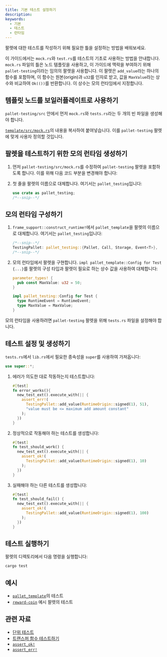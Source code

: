```yaml
---
title: 기본 테스트 설정하기
description:
keywords:
  - 기본
  - 테스트
  - 런타임
---
```


팔렛에 대한 테스트를 작성하기 위해 필요한 틀을 설정하는 방법을 배워보세요.

이 가이드에서는 `mock.rs`와 `test.rs`를 테스트의 기초로 사용하는 방법을 안내합니다.
`mock.rs` 파일의 틀은 노드 템플릿을 사용하고, 이 가이드에 맥락을 부여하기 위해 `pallet-testing`이라는 임의의 팔렛을 사용합니다.
이 팔렛은 `add_value`라는 하나의 함수를 포함하며, 이 함수는 원본(origin)과 `u32`를 인자로 받고, 값을 `MaxValue`라는 상수와 비교하여 `Ok(())`를 반환합니다. 이 상수는 모의 런타임에서 지정합니다.

## 템플릿 노드를 보일러플레이트로 사용하기

`pallet-testing/src` 안에서 먼저 `mock.rs`와 `tests.rs`라는 두 개의 빈 파일을 생성해야 합니다.

[`template/src/mock.rs`](https://github.com/substrate-developer-hub/substrate-node-template/blob/main/pallets/template/src/mock.rs)의 내용을 복사하여 붙여넣습니다.
이를 `pallet-testing` 팔렛에 맞게 사용자 정의할 것입니다.

## 팔렛을 테스트하기 위한 모의 런타임 생성하기

1. 먼저 `pallet-testing/src/mock.rs`를 수정하여 `pallet-testing` 팔렛을 포함하도록 합니다. 이를 위해 다음 코드 부분을 변경해야 합니다:

2. 첫 줄을 팔렛의 이름으로 대체합니다. 여기서는 `pallet_testing`입니다:

   ```rust
   use crate as pallet_testing;
   /*--snip--*/
   ```

## 모의 런타임 구성하기

1. `frame_support::construct_runtime!`에서 `pallet_template`을 팔렛의 이름으로 대체합니다. 여기서는 `pallet_testing`입니다:

   ```rust
   /*--snip--*/
   TestingPallet: pallet_testing::{Pallet, Call, Storage, Event<T>},
   /*--snip--*/
   ```

2. 모의 런타임에서 팔렛을 구현합니다. `impl pallet_template::Config for Test {...}`를 팔렛의 구성 타입과 팔렛이 필요로 하는 상수 값을 사용하여 대체합니다:

   ```rust
   parameter_types! {
     pub const MaxValue: u32 = 50;
   }

   impl pallet_testing::Config for Test {
     type RuntimeEvent = RuntimeEvent;
     type MaxValue = MaxValue;
   }
   ```

모의 런타임을 사용하려면 `pallet-testing` 팔렛을 위해 `tests.rs` 파일을 설정해야 합니다.

## 테스트 설정 및 생성하기

`tests.rs`에서 `lib.rs`에서 필요한 종속성을 `super`를 사용하여 가져옵니다:

```rust
use super::*;
```

1. 에러가 의도한 대로 작동하는지 테스트합니다:

   ```rust
   #[test]
   fn error_works(){
     new_test_ext().execute_with(|| {
       assert_err!(
         TestingPallet::add_value(RuntimeOrigin::signed(1), 51),
         "value must be <= maximum add amount constant"
       );
     })
   }
   ```

2. 정상적으로 작동해야 하는 테스트를 생성합니다:

   ```rust
   #[test]
   fn test_should_work() {
     new_test_ext().execute_with(|| {
       assert_ok!(
         TestingPallet::add_value(RuntimeOrigin::signed(1), 10)
       );
     })
   }
   ```

3. 실패해야 하는 다른 테스트를 생성합니다:

   ```rust
   #[test]
   fn test_should_fail() {
     new_test_ext().execute_with(|| {
       assert_ok!(
         TestingPallet::add_value(RuntimeOrigin::signed(1), 100)
       );
     })
   }
   ```

## 테스트 실행하기

팔렛의 디렉토리에서 다음 명령을 실행합니다:

```bash
cargo test
```

## 예시

- [`pallet_template`](https://github.com/substrate-developer-hub/substrate-node-template/blob/master/pallets/template/src/tests.rs#L1-L23)의 테스트
- [`reward-coin`](https://github.com/substrate-developer-hub/substrate-how-to-guides/blob/main/example-code/template-node/pallets/reward-coin/src/tests.rs) 예시 팔렛의 테스트

## 관련 자료

- [단위 테스트](/test/unit-testing/)
- [트랜스퍼 함수 테스트하기](/reference/how-to-guides/testing/test-a-transfer-function)
- [`assert_ok!`](https://paritytech.github.io/substrate/master/frame_support/macro.assert_ok.html)
- [`assert_err!`](https://paritytech.github.io/substrate/master/frame_support/macro.assert_err.html)